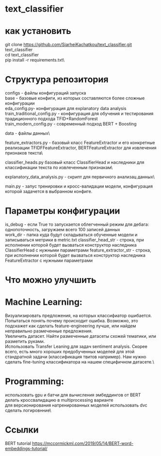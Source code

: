 # text_classifier

# как установить

git clone https://github.com/SiarheiKachatkou/text_classifier.git text_classifier\
cd text_classifier\
pip install -r requirements.txt\

# Структура репозитория

configs - файлы конфигураций запуска \
    base - базовые конфиги, из которых составляются более сложные конфигурации \
    eda_config.py- конфигурация для explanatory data analysis \
    train_traditional_config.py - конфигурация для обучения и тестирования традиционного подхода TFID+RandomForest \
    train_modern_config.py - современный подход BERT + Boosting

data - файлы данных\

feature_extractors.py - базовый класс FeatureExtractor и его конкретные реализации TFIDFFeatureExtractor, BERTFeatureExtractor для извлечения признаков текста\

classifier_heads.py базовый класс ClassifierHead и наследники для классификации текста по извлеченным признакам\

explanatory_data_analysis.py - скрипт для первичного анализац данных\

main.py - запус тренировки и кросс-валидации модели, конфигурация которой задачется в выбранном конфиге.

# Параметры конфигурации

is_debug - если True то запускается облегченный режим для дебага: однопоточность, загружаем всего 100 записей данных\
work_dir - папка куда будут складываться обученные модели и записываться метрики в metric.txt
classifier_head_str - строка, при исполнении которой будет вызваться конструктор наследника ClassifierHead с нужными параметрами
feature_extractor_str - строка, при исполнении которой будет вызваться конструктор наследника FeatureExtractor с нужными параметрами

# Что можно улучшить

# Machine Learning:

Визуализировать предложения, на которых классифиатор ошибается. Попытаться понять почему происходит ошибка. Возможно, это подскажет как сделать feature-engineering лучше, или найдем неправильно размеченные предложения.\
Увеличить датасет. Найти размеченные датасеты схожей тематики, или разметить руками.\
Использовать Transfer Leaning для задач sentiment analysis. Скорее всего, есть много хороших предобученных моделей для этой стандратной задачи (классификация твитов например). Нам нужно сделать fine-tuning классификатора на нашем специфичном датасете.\

# Programming:

использовать gpu и батчи для вычисления эмбеддингов от BERT\
делать кроссвалидацию в multiprocessing варианте\
для версионирования натренированных моделей использовать dvc\
сделать логировнние\
 

# Ссылки 
BERT tutorial
https://mccormickml.com/2019/05/14/BERT-word-embeddings-tutorial/




